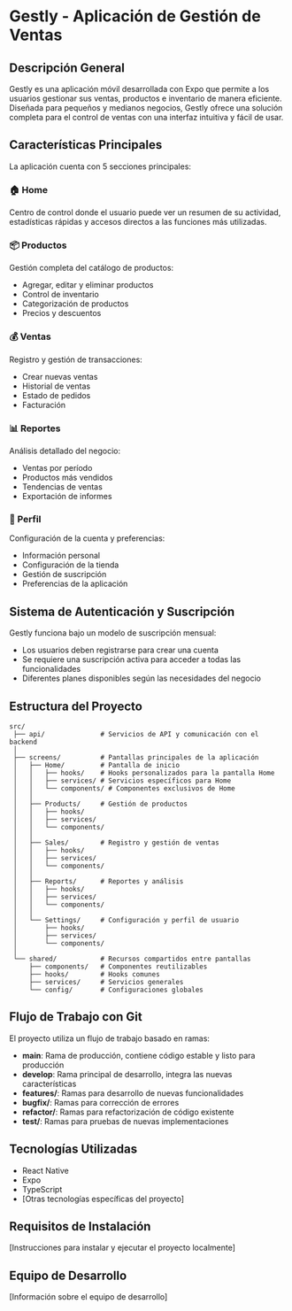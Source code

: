 # Gestly - Aplicación de Gestión de Ventas

## Descripción General

Gestly es una aplicación móvil desarrollada con Expo que permite a los usuarios gestionar sus ventas, productos e inventario de manera eficiente. Diseñada para pequeños y medianos negocios, Gestly ofrece una solución completa para el control de ventas con una interfaz intuitiva y fácil de usar.

## Características Principales

La aplicación cuenta con 5 secciones principales:

### 🏠 Home
Centro de control donde el usuario puede ver un resumen de su actividad, estadísticas rápidas y accesos directos a las funciones más utilizadas.

### 📦 Productos
Gestión completa del catálogo de productos:
- Agregar, editar y eliminar productos
- Control de inventario
- Categorización de productos
- Precios y descuentos

### 💰 Ventas
Registro y gestión de transacciones:
- Crear nuevas ventas
- Historial de ventas
- Estado de pedidos
- Facturación

### 📊 Reportes
Análisis detallado del negocio:
- Ventas por período
- Productos más vendidos
- Tendencias de ventas
- Exportación de informes

### 👤 Perfil
Configuración de la cuenta y preferencias:
- Información personal
- Configuración de la tienda
- Gestión de suscripción
- Preferencias de la aplicación

## Sistema de Autenticación y Suscripción

Gestly funciona bajo un modelo de suscripción mensual:
- Los usuarios deben registrarse para crear una cuenta
- Se requiere una suscripción activa para acceder a todas las funcionalidades
- Diferentes planes disponibles según las necesidades del negocio

## Estructura del Proyecto

```
src/ 
 ├── api/              # Servicios de API y comunicación con el backend
 │ 
 ├── screens/          # Pantallas principales de la aplicación
 │   ├── Home/         # Pantalla de inicio
 │   │   ├── hooks/    # Hooks personalizados para la pantalla Home
 │   │   ├── services/ # Servicios específicos para Home
 │   │   └── components/ # Componentes exclusivos de Home
 │   │ 
 │   ├── Products/     # Gestión de productos
 │   │   ├── hooks/
 │   │   ├── services/
 │   │   └── components/
 │   │ 
 │   ├── Sales/        # Registro y gestión de ventas
 │   │   ├── hooks/
 │   │   ├── services/
 │   │   └── components/
 │   │ 
 │   ├── Reports/      # Reportes y análisis
 │   │   ├── hooks/
 │   │   ├── services/
 │   │   └── components/
 │   │ 
 │   └── Settings/     # Configuración y perfil de usuario
 │       ├── hooks/
 │       ├── services/
 │       └── components/
 │ 
 └── shared/           # Recursos compartidos entre pantallas
     ├── components/   # Componentes reutilizables
     ├── hooks/        # Hooks comunes
     ├── services/     # Servicios generales
     └── config/       # Configuraciones globales
```

## Flujo de Trabajo con Git

El proyecto utiliza un flujo de trabajo basado en ramas:

- **main**: Rama de producción, contiene código estable y listo para producción
- **develop**: Rama principal de desarrollo, integra las nuevas características
- **features/**: Ramas para desarrollo de nuevas funcionalidades
- **bugfix/**: Ramas para corrección de errores
- **refactor/**: Ramas para refactorización de código existente
- **test/**: Ramas para pruebas de nuevas implementaciones

## Tecnologías Utilizadas

- React Native
- Expo
- TypeScript
- [Otras tecnologías específicas del proyecto]

## Requisitos de Instalación

[Instrucciones para instalar y ejecutar el proyecto localmente]

## Equipo de Desarrollo

[Información sobre el equipo de desarrollo]
